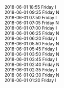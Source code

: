 2018-06-01 18:55 Friday  I  
2018-06-01 09:35 Friday  N  
2018-06-01 07:50 Friday  I  
2018-06-01 07:05 Friday  N  
2018-06-01 07:00 Friday  I  
2018-06-01 06:25 Friday  N  
2018-06-01 06:20 Friday  I  
2018-06-01 05:50 Friday  N  
2018-06-01 05:45 Friday  I  
2018-06-01 03:50 Friday  N  
2018-06-01 03:45 Friday  I  
2018-06-01 02:40 Friday  N  
2018-06-01 02:35 Friday  I  
2018-06-01 02:30 Friday  N  
2018-06-01 01:20 Friday  I  
